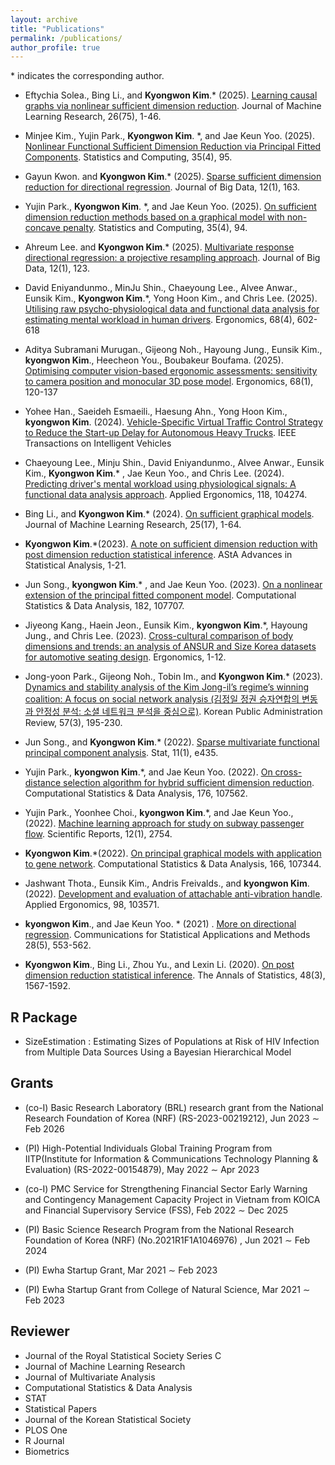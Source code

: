 ```yaml
---
layout: archive
title: "Publications"
permalink: /publications/
author_profile: true
---
```


<span>*<span> indicates the corresponding author.

- Eftychia Solea., Bing Li., and **Kyongwon Kim**.<span>*<span> (2025). [Learning causal graphs via nonlinear sufficient dimension reduction](https://www.jmlr.org/papers/v26/24-0048.html). Journal of Machine Learning Research,  26(75), 1-46.


- Minjee Kim., Yujin Park., **Kyongwon Kim**. <span>*<span>, and Jae Keun Yoo. (2025). [Nonlinear Functional Sufficient Dimension Reduction via Principal Fitted Components](https://link.springer.com/article/10.1007/s11222-025-10633-7). Statistics and Computing,  35(4), 95.


- Gayun Kwon. and **Kyongwon Kim**.<span>*<span> (2025). [Sparse sufficient dimension reduction for directional regression](https://link.springer.com/article/10.1186/s40537-025-01219-1). Journal of Big Data,  12(1), 163.


- Yujin Park., **Kyongwon Kim**. <span>*<span>, and Jae Keun Yoo. (2025). [On sufficient dimension reduction methods based on a graphical model with non-concave penalty](https://link.springer.com/article/10.1007/s11222-025-10625-7). Statistics and Computing,  35(4), 94.

- Ahreum Lee. and **Kyongwon Kim**.<span>*<span> (2025). [Multivariate response directional regression: a projective resampling approach](https://link.springer.com/article/10.1186/s40537-025-01166-x). Journal of Big Data,  12(1), 123.


- David Eniyandunmo., MinJu Shin., Chaeyoung Lee., Alvee Anwar., Eunsik Kim., **Kyongwon Kim**.<span>*<span>, Yong Hoon Kim., and Chris Lee. (2025). [Utilising raw psycho-physiological data and functional data analysis for estimating mental workload in human drivers](https://www.tandfonline.com/doi/full/10.1080/00140139.2024.2379949). Ergonomics,  68(4), 602-618

- Aditya Subramani Murugan., Gijeong Noh., Hayoung Jung., Eunsik Kim., **kyongwon Kim**., Heecheon You., Boubakeur Boufama. (2025). [Optimising computer vision-based ergonomic assessments: sensitivity to camera position and monocular 3D pose model](https://www.tandfonline.com/doi/abs/10.1080/00140139.2024.2304578). Ergonomics, 68(1), 120-137

- Yohee Han., Saeideh Esmaeili., Haesung Ahn., Yong Hoon Kim., **kyongwon Kim**. (2024). [Vehicle-Specific Virtual Traffic Control Strategy to Reduce the Start-up Delay for Autonomous Heavy Trucks](https://ieeexplore.ieee.org/abstract/document/10748353). IEEE Transactions on Intelligent Vehicles


- Chaeyoung Lee., Minju Shin., David Eniyandunmo., Alvee Anwar., Eunsik Kim., **Kyongwon Kim**.<span>*<span> , Jae Keun Yoo., and Chris Lee. (2024). [Predicting driver's mental workload using physiological signals: A functional data analysis approach](https://www.sciencedirect.com/science/article/pii/S0003687024000516?dgcid=rss_sd_all). Applied Ergonomics,  118, 104274.




- Bing Li., and **Kyongwon Kim**.<span>*<span> (2024). [On sufficient graphical models](https://www.jmlr.org/papers/volume25/23-0893/23-0893.pdf). Journal of Machine Learning Research,  25(17), 1-64.



- **Kyongwon Kim**.<span>*<span>(2023). [A note on sufficient dimension reduction with post dimension reduction statistical inference](https://link.springer.com/article/10.1007/s10182-023-00491-x). AStA Advances in Statistical Analysis,  1-21.



- Jun Song., **kyongwon Kim**.<span>*<span> , and Jae Keun Yoo. (2023). [On a nonlinear extension of the principal fitted component model](https://www.sciencedirect.com/science/article/pii/S016794732300018X?casa_token=LTj4O1b1mcAAAAAA:Vy2Rzu0CnMFTv5zabfsybR74OENGqvZ2Sa8DGwBenvU0ICmzSmAUku9UT4ZwQt3yYHIzLzQ6BDU). Computational Statistics & Data Analysis, 182, 107707.


- Jiyeong Kang., Haein Jeon., Eunsik Kim., **kyongwon Kim**.<span>*<span>, Hayoung Jung., and Chris Lee. (2023). [Cross-cultural comparison of body dimensions and trends: an analysis of ANSUR and Size Korea datasets for automotive seating design](https://www.tandfonline.com/doi/abs/10.1080/00140139.2023.2206073). Ergonomics, 1-12.


- Jong-yoon Park., Gijeong Noh., Tobin Im., and **Kyongwon Kim**.<span>*<span> (2023). [Dynamics and stability analysis of the Kim Jong-il’s regime’s winning coalition: A focus on social network analysis (김정일 정권 승자연합의 변동과 안정성 분석: 소셜 네트워크 분석을 중심으로)](https://kiss.kstudy.com/Detail/Ar?key=4042686). Korean Public Administration Review, 57(3), 195-230.



- Jun Song., and **Kyongwon Kim**.<span>*<span> (2022). [Sparse multivariate functional principal component analysis](https://onlinelibrary.wiley.com/doi/abs/10.1002/sta4.435). Stat, 11(1), e435.



- Yujin Park., **kyongwon Kim**.<span>*<span>, and Jae Keun Yoo. (2022). [On cross-distance selection algorithm for hybrid sufficient dimension reduction](https://www.sciencedirect.com/science/article/pii/S0167947322001426?casa_token=2RBEHon6lTgAAAAA:TQ8fczR7qYdMAUG7kJrAppCch4DqB0qQqMoifiPZt3YaYxzryCoVVBbkiRTVhaXVL3D4dJcn30Y). Computational Statistics & Data Analysis, 176, 107562.


- Yujin Park., Yoonhee Choi., **kyongwon Kim**.<span>*<span>, and Jae Keun Yoo., (2022). [Machine learning approach for study on subway passenger flow](https://www.nature.com/articles/s41598-022-06767-7). Scientific Reports, 12(1), 2754.


- **Kyongwon Kim**.<span>*<span>(2022). [On principal graphical models with application to gene network](https://www.sciencedirect.com/science/article/pii/S016794732100178X?casa_token=xHkSruu-KlUAAAAA:sg_PTHXsdICwpPt1gf2WuYLO11ykoQM6KAgCC3j--LrbZLpOybOfajbAn_543PdoZlB1L7wd6kw). Computational Statistics & Data Analysis, 166, 107344.


- Jashwant  Thota., Eunsik Kim., Andris Freivalds., and **kyongwon Kim**. (2022). [Development and evaluation of attachable anti-vibration handle](https://www.sciencedirect.com/science/article/pii/S0003687021002180?casa_token=1ISBoXpUrOkAAAAA:Bf4pqNSXAp6g17TqvWSxbsMWOE_rCYCJCbV_sCKgOwAbK4YBgIByEZX0XgGW69zHaAeDW4Ae6z0). Applied Ergonomics, 98, 103571.


- **kyongwon Kim**., and Jae Keun Yoo. <span>*<span> (2021) . [More on directional regression](http://www.csam.or.kr/journal/view.html?doi=10.29220/CSAM.2021.28.5.553). Communications for Statistical Applications and Methods 28(5), 553-562.


- **Kyongwon Kim**., Bing Li., Zhou Yu., and Lexin Li.  (2020). [On post dimension reduction statistical inference](https://projecteuclid.org/journals/annals-of-statistics/volume-48/issue-3/On-post-dimension-reduction-statistical-inference/10.1214/19-AOS1859.full). The Annals of Statistics, 48(3), 1567-1592.


## R Package

- SizeEstimation : Estimating Sizes of Populations at Risk of HIV Infection from Multiple Data Sources Using a Bayesian Hierarchical Model

## Grants

- (co-I)  Basic Research Laboratory (BRL) research grant from the National Research
Foundation of Korea (NRF) (RS-2023-00219212),  Jun 2023 $\sim$ Feb 2026

- (PI) High-Potential Individuals Global Training Program from IITP(Institute for Information $\&$
Communications Technology Planning $\&$ Evaluation) (RS-2022-00154879), May 2022 $\sim$ Apr 2023

- (co-I) PMC Service for Strengthening Financial Sector Early Warning and Contingency Management Capacity Project in Vietnam from KOICA and Financial Supervisory Service (FSS), Feb 2022 $\sim$ Dec 2025

- (PI) Basic Science Research Program from the National Research Foundation of Korea (NRF) (No.2021R1F1A1046976) , Jun 2021 $\sim$ Feb 2024

- (PI) Ewha Startup Grant, Mar 2021 $\sim$ Feb 2023

- (PI) Ewha Startup Grant from College of Natural Science, Mar 2021 $\sim$ Feb 2023


## Reviewer

- Journal of the Royal Statistical Society Series C
- Journal of Machine Learning Research
- Journal of Multivariate Analysis
- Computational Statistics & Data Analysis
- STAT
- Statistical Papers
- Journal of the Korean Statistical Society
- PLOS One
- R Journal
- Biometrics



